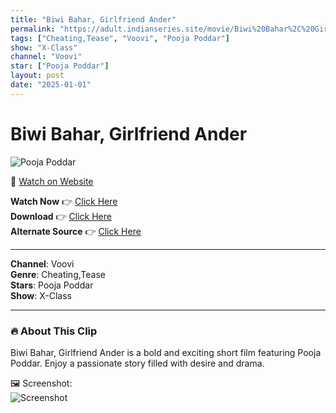 ```yaml
---
title: "Biwi Bahar, Girlfriend Ander"
permalink: "https://adult.indianseries.site/movie/Biwi%20Bahar%2C%20Girlfriend%20Ander"
tags: ["Cheating,Tease", "Voovi", "Pooja Poddar"]
show: "X-Class"
channel: "Voovi"
star: ["Pooja Poddar"]
layout: post
date: "2025-01-01"
---
```


# Biwi Bahar, Girlfriend Ander

![Pooja Poddar](https://shorts.desisins.com/wp-content/uploads/2024/11/Pooja-Poddar-X-Class-Ayushi-Vooovi-DesiSisn.com_.jpg)

🔗 [Watch on Website](https://adult.indianseries.site/movie/Biwi%20Bahar%2C%20Girlfriend%20Ander)

**Watch Now** 👉 [Click Here](https://adult.indianseries.site/movie/Biwi%20Bahar%2C%20Girlfriend%20Ander)  
**Download** 👉 [Click Here](https://adult.indianseries.site/movie/Biwi%20Bahar%2C%20Girlfriend%20Ander)  
**Alternate Source** 👉 [Click Here](https://adult.indianseries.site/movie/Biwi%20Bahar%2C%20Girlfriend%20Ander)

---

**Channel**: Voovi  
**Genre**: Cheating,Tease  
**Stars**: Pooja Poddar  
**Show**: X-Class

---

### 🔥 About This Clip

Biwi Bahar, Girlfriend Ander is a bold and exciting short film featuring Pooja Poddar. Enjoy a passionate story filled with desire and drama.
 
🖼️ Screenshot:  
![Screenshot](https://shorts.desisins.com/wp-content/uploads/2024/11/Pooja-Poddar-X-Class-Ayushi-Vooovi-DesiSisn.com_.jpg)
